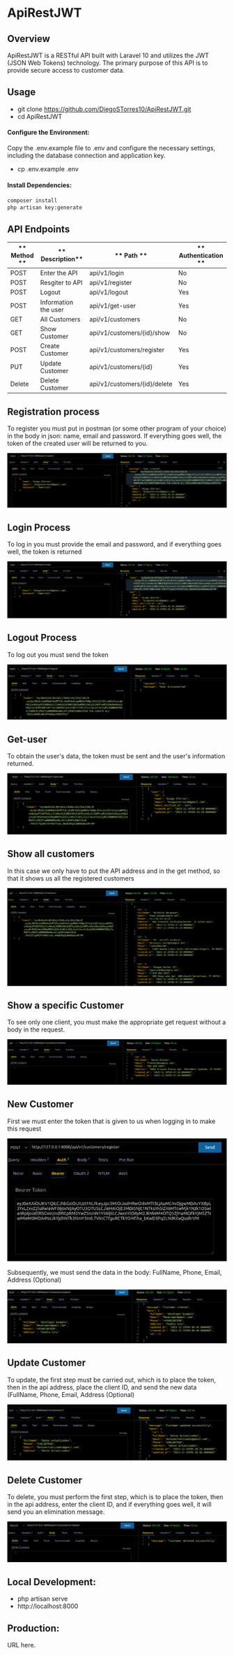 # ApiRestJWT

## Overview

ApiRestJWT is a RESTful API built with Laravel 10 and utilizes the JWT (JSON Web Tokens) technology. The primary purpose of this API is to provide secure access to customer data.

## Usage

-   git clone https://github.com/DiegoSTorres10/ApiRestJWT.git
-   cd ApiRestJWT

#### Configure the Environment:

Copy the .env.example file to .env and configure the necessary settings, including the database connection and application key.

-   cp .env.example .env

#### Install Dependencies:

```
composer install
php artisan key:generate
```

## API Endpoints

| ** Method ** | ** Description**     | ** Path **                   | ** Authentication ** |
| ------------ | -------------------- | ---------------------------- | -------------------- |
| POST         | Enter the API        | api/v1/login                 | No                   |
| POST         | Resgiter to API      | api/v1/register              | No                   |
| POST         | Logout               | api/v1/logout                | Yes                  |
| POST         | Information the user | api/v1/get-user              | Yes                  |
| GET          | All Customers        | api/v1/customers             | No                   |
| GET          | Show Customer        | api/v1/customers/{id}/show   | No                   |
| POST         | Create Customer      | api/v1/customers/register    | Yes                  |
| PUT          | Update Customer      | api/v1/customers/{id}        | Yes                  |
| Delete       | Delete Customer      | api/v1/customers/{id}/delete | Yes                  |

## Registration process

To register you must put in postman (or some other program of your choice) in the body in json: name, email and password. If everything goes well, the token of the created user will be returned to you.

[![Register](https://raw.githubusercontent.com/DiegoSTorres10/ApiRestJWT/main/public/images/Register.png "Register")](https://raw.githubusercontent.com/DiegoSTorres10/ApiRestJWT/main/public/images/Register.png "Register")

## Login Process

To log in you must provide the email and password, and if everything goes well, the token is returned

[![Login](https://raw.githubusercontent.com/DiegoSTorres10/ApiRestJWT/main/public/images/Login.png "Login")](https://raw.githubusercontent.com/DiegoSTorres10/ApiRestJWT/main/public/images/Login.png "Login")

## Logout Process

To log out you must send the token

[![Logout](https://raw.githubusercontent.com/DiegoSTorres10/ApiRestJWT/main/public/images/Logout.png "Logout")](https://raw.githubusercontent.com/DiegoSTorres10/ApiRestJWT/main/public/images/Logout.png "Logout")

## Get-user

To obtain the user's data, the token must be sent and the user's information returned.

[![get-user](https://raw.githubusercontent.com/DiegoSTorres10/ApiRestJWT/main/public/images/Get-user.png "get-user")](https://raw.githubusercontent.com/DiegoSTorres10/ApiRestJWT/main/public/images/Get-user.png "get-user")

## Show all customers

In this case we only have to put the API address and in the get method, so that it shows us all the registered customers

[![Show all customers](https://raw.githubusercontent.com/DiegoSTorres10/ApiRestJWT/main/public/images/Customers.png "Show all customers")](https://raw.githubusercontent.com/DiegoSTorres10/ApiRestJWT/main/public/images/Customers.png "Show all customers")

## Show a specific Customer

To see only one client, you must make the appropriate get request without a body in the request.

[![ShowCusotmer](https://raw.githubusercontent.com/DiegoSTorres10/ApiRestJWT/main/public/images/ShowCustomer.png "ShowCusotmer")](https://raw.githubusercontent.com/DiegoSTorres10/ApiRestJWT/main/public/images/ShowCustomer.png "ShowCusotmer")

## New Customer

First we must enter the token that is given to us when logging in to make this request

[![Parte1Register](https://raw.githubusercontent.com/DiegoSTorres10/ApiRestJWT/main/public/images/Part1RegisterCustomer.png "Parte1Register")](https://raw.githubusercontent.com/DiegoSTorres10/ApiRestJWT/main/public/images/Part1RegisterCustomer.png "Parte1Register")

Subsequently, we must send the data in the body: FullName, Phone, Email, Address (Optional)

[![Parte2Register](https://raw.githubusercontent.com/DiegoSTorres10/ApiRestJWT/main/public/images/Part2RegisterCustomer.png "Parte2Register")](https://raw.githubusercontent.com/DiegoSTorres10/ApiRestJWT/main/public/images/Part2RegisterCustomer.png "Parte2Register")

## Update Customer

To update, the first step must be carried out, which is to place the token, then in the api address, place the client ID, and send the new data (FullName, Phone, Email, Address (Optional)

[![UpdateCustomer](https://raw.githubusercontent.com/DiegoSTorres10/ApiRestJWT/main/public/images/UpdateCustomer.png "UpdateCustomer")](https://raw.githubusercontent.com/DiegoSTorres10/ApiRestJWT/main/public/images/UpdateCustomer.png "UpdateCustomer")

## Delete Customer

To delete, you must perform the first step, which is to place the token, then in the api address, enter the client ID, and if everything goes well, it will send you an elimination message.

[![DeleteCustomer](https://raw.githubusercontent.com/DiegoSTorres10/ApiRestJWT/main/public/images/DeletedCustomer.png "DeleteCustomer")](https://raw.githubusercontent.com/DiegoSTorres10/ApiRestJWT/main/public/images/DeletedCustomer.png "DeleteCustomer")

## Local Development:

-   php artisan serve
-   http://localhost:8000

## Production:

URL here.
